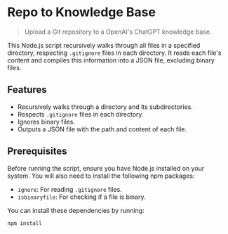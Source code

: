 # Repo to Knowledge Base

> Upload a Git repository to a OpenAI's ChatGPT knowledge base.

This Node.js script recursively walks through all files in a specified directory, respecting `.gitignore` files in each directory. It reads each file's content and compiles this information into a JSON file, excluding binary files.

## Features

- Recursively walks through a directory and its subdirectories.
- Respects `.gitignore` files in each directory.
- Ignores binary files.
- Outputs a JSON file with the path and content of each file.

## Prerequisites

Before running the script, ensure you have Node.js installed on your system. You will also need to install the following npm packages:

- `ignore`: For reading `.gitignore` files.
- `isbinaryfile`: For checking if a file is binary.

You can install these dependencies by running:

```bash
npm install
```